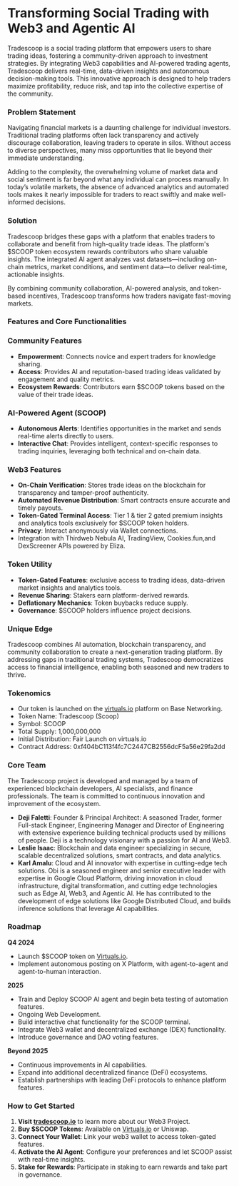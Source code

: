 # **Transforming Social Trading with Web3 and Agentic AI**

Tradescoop is a social trading platform that empowers users to share trading ideas, fostering a community-driven approach to investment strategies. By integrating Web3 capabilities and AI-powered trading agents, Tradescoop delivers real-time, data-driven insights and autonomous decision-making tools. This innovative approach is designed to help traders maximize profitability, reduce risk, and tap into the collective expertise of the community.

### **Problem Statement**

Navigating financial markets is a daunting challenge for individual investors. Traditional trading platforms often lack transparency and actively discourage collaboration, leaving traders to operate in silos. Without access to diverse perspectives, many miss opportunities that lie beyond their immediate understanding.

Adding to the complexity, the overwhelming volume of market data and social sentiment is far beyond what any individual can process manually. In today’s volatile markets, the absence of advanced analytics and automated tools makes it nearly impossible for traders to react swiftly and make well-informed decisions.

### **Solution**

Tradescoop bridges these gaps with a platform that enables traders to collaborate and benefit from high-quality trade ideas. The platform's $SCOOP token ecosystem rewards contributors who share valuable insights. The integrated AI agent analyzes vast datasets—including on-chain metrics, market conditions, and sentiment data—to deliver real-time, actionable insights.

By combining community collaboration, AI-powered analysis, and token-based incentives, Tradescoop transforms how traders navigate fast-moving markets.

### **Features and Core Functionalities**

### **Community Features**

- **Empowerment**: Connects novice and expert traders for knowledge sharing.
- **Access**: Provides AI and reputation-based trading ideas validated by engagement and quality metrics.
- **Ecosystem Rewards**: Contributors earn $SCOOP tokens based on the value of their trade ideas.

### **AI-Powered Agent (SCOOP)**

- **Autonomous Alerts**: Identifies opportunities in the market and sends real-time alerts directly to users.
- **Interactive Chat**: Provides intelligent, context-specific responses to trading inquiries, leveraging both technical and on-chain data.

### **Web3 Features**

- **On-Chain Verification**: Stores trade ideas on the blockchain for transparency and tamper-proof authenticity.
- **Automated Revenue Distribution**: Smart contracts ensure accurate and timely payouts.
- **Token-Gated Terminal Access**: Tier 1 & tier 2 gated premium insights and analytics tools exclusively for $SCOOP token holders.
- **Privacy**: Interact anonymously via Wallet connections.
- Integration with Thirdweb Nebula AI, TradingView, Cookies.fun,and DexScreener APIs powered by Eliza.

### **Token Utility**

- **Token-Gated Features**: exclusive access to trading ideas, data-driven market insights and analytics tools.
- **Revenue Sharing**: Stakers earn platform-derived rewards.
- **Deflationary Mechanics**: Token buybacks reduce supply.
- **Governance**: $SCOOP holders influence project decisions.

### **Unique Edge**

Tradescoop combines AI automation, blockchain transparency, and community collaboration to create a next-generation trading platform. By addressing gaps in traditional trading systems, Tradescoop democratizes access to financial intelligence, enabling both seasoned and new traders to thrive.

### **Tokenomics**

- Our token is launched on the [virtuals.io](https://app.virtuals.io/virtuals/16098) platform on Base Networking.
- Token Name: Tradescoop (Scoop)
- Symbol: SCOOP
- Total Supply: 1,000,000,000
- Initial Distribution: Fair Launch on virtuals.io
- Contract Address: 0xf404bC113f4fc7C2447CB2556dcF5a56e29fa2dd

### **Core Team**

The Tradescoop project is developed and managed by a team of experienced blockchain developers,
AI specialists, and finance professionals. The team is committed to continuous innovation and
improvement of the ecosystem.

- **Deji Faletti**: Founder & Principal Architect: A seasoned Trader, former Full-stack Engineer, Engineering Manager and Director of Engineering with extensive experience building technical products used by millions of people. Deji is a technology visionary with a passion for AI and Web3.
- **Leslie Isaac**: Blockchain and data engineer specializing in secure, scalable decentralized solutions, smart contracts, and data analytics.
- **Karl Amalu**: Cloud and AI innovator with expertise in cutting-edge tech solutions. Obi is a seasoned engineer and senior executive leader with expertise in Google Cloud Platform, driving innovation in cloud infrastructure, digital transformation, and cutting edge technologies such as Edge AI, Web3, and Agentic AI. He has contributed to the development of edge solutions like Google Distributed Cloud, and builds inference solutions that leverage AI capabilities.


### **Roadmap**

**Q4 2024**

- Launch $SCOOP token on [Virtuals.io](http://virtuals.io/).
- Implement autonomous posting on X Platform, with agent-to-agent and agent-to-human interaction.

**2025**

- Train and Deploy SCOOP AI agent and begin beta testing of automation features.
- Ongoing Web Development.
- Build interactive chat functionality for the SCOOP terminal.
- Integrate Web3 wallet and decentralized exchange (DEX) functionality.
- Introduce governance and DAO voting features.

**Beyond 2025**

- Continuous improvements in AI capabilities.
- Expand into additional decentralized finance (DeFi) ecosystems.
- Establish partnerships with leading DeFi protocols to enhance platform features.

### **How to Get Started**

1. **Visit [tradescoop.io](http://tradescoop.io/scoop-token-launch)** to learn more about our Web3 Project.
2. **Buy $SCOOP Tokens**: Available on [Virtuals.io](http://virtuals.io/) or Uniswap.
3. **Connect Your Wallet**: Link your web3 wallet to access token-gated features.
4. **Activate the AI Agent**: Configure your preferences and let SCOOP assist with real-time insights.
5. **Stake for Rewards**: Participate in staking to earn rewards and take part in governance.
